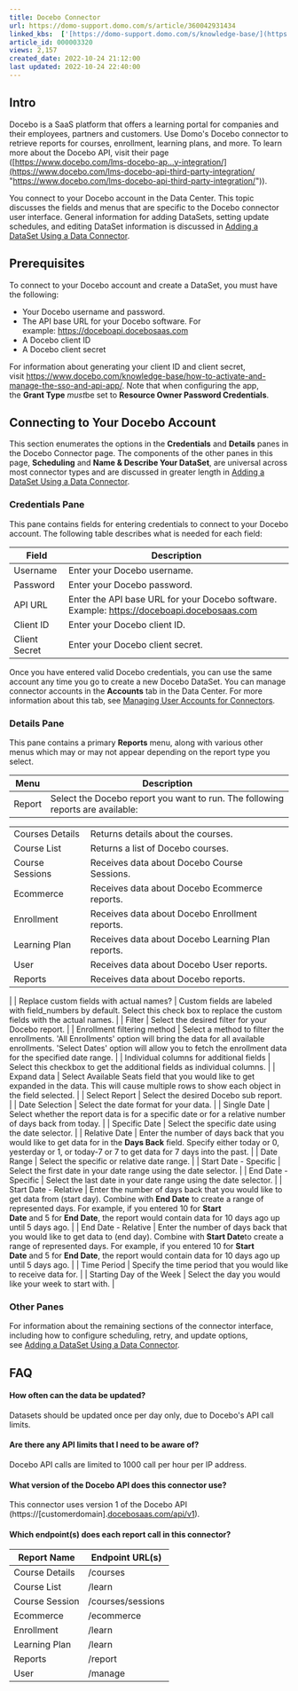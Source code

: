 ```yaml
---
title: Docebo Connector
url: https://domo-support.domo.com/s/article/360042931434
linked_kbs:  ['[https://domo-support.domo.com/s/knowledge-base/](https://domo-support.domo.com/s/knowledge-base/)', '[https://domo-support.domo.com/s/](https://domo-support.domo.com/s/)', '[https://domo-support.domo.com/s/topic/0TO5w000000ZammGAC](https://domo-support.domo.com/s/topic/0TO5w000000ZammGAC)', '[https://domo-support.domo.com/s/topic/0TO5w000000ZanLGAS](https://domo-support.domo.com/s/topic/0TO5w000000ZanLGAS)', '[https://domo-support.domo.com/s/topic/0TO5w000000ZaoQGAS](https://domo-support.domo.com/s/topic/0TO5w000000ZaoQGAS)', '[https://domo-support.domo.com/s/article/360042926274](https://domo-support.domo.com/s/article/360042926274)', '[https://domo-support.domo.com/s/article/360042926054](https://domo-support.domo.com/s/article/360042926054)', '[https://domo-support.domo.com/s/article/360042931434](https://domo-support.domo.com/s/article/360042931434)', '[https://domo-support.domo.com/s/topic/0TO5w000000ZaoQGAS/api-connectors](https://domo-support.domo.com/s/topic/0TO5w000000ZaoQGAS/api-connectors)', '[https://domo-support.domo.com/s/article/360043429933](https://domo-support.domo.com/s/article/360043429933)', '[https://domo-support.domo.com/s/article/360043429953](https://domo-support.domo.com/s/article/360043429953)', '[https://domo-support.domo.com/s/article/360042925494](https://domo-support.domo.com/s/article/360042925494)', '[https://domo-support.domo.com/s/article/360043429913](https://domo-support.domo.com/s/article/360043429913)', '[https://domo-support.domo.com/s/article/4408174643607](https://domo-support.domo.com/s/article/4408174643607)', '[https://domo-support.domo.com/s/login/](https://domo-support.domo.com/s/login/)']
article_id: 000003320
views: 2,157
created_date: 2022-10-24 21:12:00
last updated: 2022-10-24 22:40:00
---
```




Intro
-----


Docebo is a SaaS platform that offers a learning portal for companies and their employees, partners and customers. Use Domo's Docebo connector to retrieve reports for courses, enrollment, learning plans, and more. To learn more about the Docebo API, visit their page ([https://www.docebo.com/lms-docebo-ap...y-integration/](https://www.docebo.com/lms-docebo-api-third-party-integration/ "https://www.docebo.com/lms-docebo-api-third-party-integration/")).  


You connect to your Docebo account in the Data Center. This topic discusses the fields and menus that are specific to the Docebo connector user interface. General information for adding DataSets, setting update schedules, and editing DataSet information is discussed in [Adding a DataSet Using a Data Connector](/s/article/360042926274).


Prerequisites
-------------


To connect to your Docebo account and create a DataSet, you must have the following:


* Your Docebo username and password.
* The API base URL for your Docebo software. For example: <https://doceboapi.docebosaas.com>
* A Docebo client ID
* A Docebo client secret


For information about generating your client ID and client secret, visit <https://www.docebo.com/knowledge-base/how-to-activate-and-manage-the-sso-and-api-app/>. Note that when configuring the app, the **Grant Type** *must*be set to **Resource Owner Password Credentials**. 


Connecting to Your Docebo Account
---------------------------------


This section enumerates the options in the **Credentials** and **Details** panes in the Docebo Connector page. The components of the other panes in this page, **Scheduling** and **Name & Describe Your DataSet**, are universal across most connector types and are discussed in greater length in [Adding a DataSet Using a Data Connector](/s/article/360042926274 "Adding a DataSet Using a Data Connector").


### Credentials Pane


This pane contains fields for entering credentials to connect to your Docebo account. The following table describes what is needed for each field:  




| Field | Description |
| --- | --- |
| Username | Enter your Docebo username. |
| Password | Enter your Docebo password. |
| API URL | Enter the API base URL for your Docebo software. Example: <https://doceboapi.docebosaas.com> |
| Client ID | Enter your Docebo client ID. |
| Client Secret | Enter your Docebo client secret. |


Once you have entered valid Docebo credentials, you can use the same account any time you go to create a new Docebo DataSet. You can manage connector accounts in the **Accounts** tab in the Data Center. For more information about this tab, see [Managing User Accounts for Connectors](/s/article/360042926054 "Managing User Accounts for Connectors").


### Details Pane


This pane contains a primary **Reports** menu, along with various other menus which may or may not appear depending on the report type you select.




| Menu | Description |
| --- | --- |
| Report | Select the Docebo report you want to run. The following reports are available:

|  |  |
| --- | --- |
| Courses Details | Returns details about the courses. |
| Course List | Returns a list of Docebo courses. |
| Course Sessions | Receives data about Docebo Course Sessions. |
| Ecommerce | Receives data about Docebo Ecommerce reports. |
| Enrollment | Receives data about Docebo Enrollment reports. |
| Learning Plan | Receives data about Docebo Learning Plan reports. |
| User | Receives data about Docebo User reports. |
| Reports | Receives data about Docebo reports. |

 |
| Replace custom fields with actual names? | Custom fields are labeled with field\_numbers by default. Select this check box to replace the custom fields with the actual names. |
| Filter | Select the desired filter for your Docebo report. |
| Enrollment filtering method | Select a method to filter the enrollments. 'All Enrollments' option will bring the data for all available enrollments. 'Select Dates' option will allow you to fetch the enrollment data for the specified date range. |
| Individual columns for additional fields | Select this checkbox to get the additional fields as individual columns. |
| Expand data | Select Available Seats field that you would like to get expanded in the data. This will cause multiple rows to show each object in the field selected. |
| Select Report | Select the desired Docebo sub report.  |
| Date Selection | Select the date format for your data. |
| Single Date | Select whether the report data is for a specific date or for a relative number of days back from today. |
| Specific Date | Select the specific date using the date selector. |
| Relative Date | Enter the number of days back that you would like to get data for in the **Days Back** field. Specify either today or 0, yesterday or 1, or today-7 or 7 to get data for 7 days into the past. |
| Date Range | Select the specific or relative date range. |
| Start Date - Specific | Select the first date in your date range using the date selector. |
| End Date - Specific | Select the last date in your date range using the date selector. |
| Start Date - Relative | Enter the number of days back that you would like to get data from (start day). Combine with ********End Date******** to create a range of represented days.
For example, if you entered 10 for ********Start Date******** and 5 for ********End Date********, the report would contain data for 10 days ago up until 5 days ago. |
| End Date - Relative | Enter the number of days back that you would like to get data to (end day). Combine with ********Start Date********to create a range of represented days.
For example, if you entered 10 for ********Start Date******** and 5 for ********End Date********, the report would contain data for 10 days ago up until 5 days ago. |
| Time Period | Specify the time period that you would like to receive data for. |
| Starting Day of the Week | Select the day you would like your week to start with. |


### Other Panes


For information about the remaining sections of the connector interface, including how to configure scheduling, retry, and update options, see [Adding a DataSet Using a Data Connector](/s/article/360042926274).  


FAQ
---


#### How often can the data be updated?


Datasets should be updated once per day only, due to Docebo's API call limits.


#### Are there any API limits that I need to be aware of?


Docebo API calls are limited to 1000 call per hour per IP address.


#### What version of the Docebo API does this connector use?


This connector uses version 1 of the Docebo API (https://[customerdomain].[docebosaas.com/api/v1](http://docebosaas.com/api/v1)).


#### Which endpoint(s) does each report call in this connector?




| Report Name | Endpoint URL(s) |
| --- | --- |
| Course Details | /courses |
| Course List | /learn |
| Course Session | /courses/sessions |
| Ecommerce | /ecommerce |
| Enrollment | /learn |
| Learning Plan | /learn |
| Reports | /report |
| User | /manage |


 

